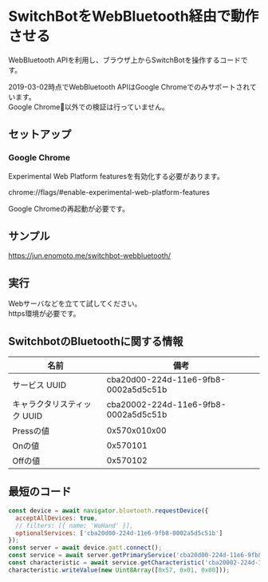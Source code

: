 # SwitchBotをWebBluetooth経由で動作させる

WebBluetooth APIを利用し、ブラウザ上からSwitchBotを操作するコードです。

2019-03-02時点でWebBluetooth APIはGoogle Chromeでのみサポートされています。  
Google Chrome以外での検証は行っていません。

## セットアップ

### Google Chrome

Experimental Web Platform featuresを有効化する必要があります。

chrome://flags/#enable-experimental-web-platform-features

Google Chromeの再起動が必要です。

## サンプル

https://jun.enomoto.me/switchbot-webbluetooth/

## 実行

Webサーバなどを立てて試してください。  
https環境が必要です。

## SwitchbotのBluetoothに関する情報

| 名前 | 備考 |
|-----|-----|
| サービス UUID | cba20d00-224d-11e6-9fb8-0002a5d5c51b |
| キャラクタリスティック UUID | cba20002-224d-11e6-9fb8-0002a5d5c51b |
| Pressの値 | 0x570x010x00 |
| Onの値 | 0x570101 |
| Offの値 | 0x570102 |

## 最短のコード

```javascript
const device = await navigator.bluetooth.requestDevice({
  acceptAllDevices: true,
  // filters: [{ name: 'WoHand' }],
  optionalServices: ['cba20d00-224d-11e6-9fb8-0002a5d5c51b']
});
const server = await device.gatt.connect();
const service = await server.getPrimaryService('cba20d00-224d-11e6-9fb8-0002a5d5c51b');
const characteristic = await service.getCharacteristic('cba20002-224d-11e6-9fb8-0002a5d5c51b');
characteristic.writeValue(new Uint8Array([0x57, 0x01, 0x00]));
```